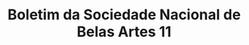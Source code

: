 ---
ref: sol-323-0001
title: ["Boletim da Sociedade Nacional de Belas Artes 11"]
author_name: ["Figueiredo Sobral"]
publisher: ["unknown publisher"]
year: "y1963"
origin: ["Portugal"]
formats: ["magazine"]
disciplines: ["graphic-design"]
tags: ["Boletim da Sociedade Nacional de Belas Artes"]
layout: artifact
status: ["scan"]
published: false
int_published: false
image_count:
date_added: 2023-06-16
batch:
---
